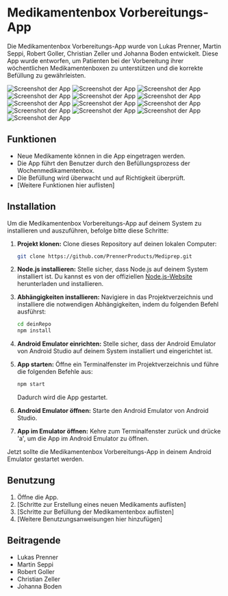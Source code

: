 # Medikamentenbox Vorbereitungs-App

Die Medikamentenbox Vorbereitungs-App wurde von Lukas Prenner, Martin Seppi, Robert Goller, Christian Zeller und Johanna Boden entwickelt. Diese App wurde entworfen, um Patienten bei der Vorbereitung ihrer wöchentlichen Medikamentenboxen zu unterstützen und die korrekte Befüllung zu gewährleisten.

![Screenshot der App](https://lupre.at/Mediprep/homescreen.png)
![Screenshot der App](https://lupre.at/Mediprep/wochentagauswahl.png)
![Screenshot der App](https://lupre.at/Mediprep/tablette.png)
![Screenshot der App](https://lupre.at/Mediprep/mo.png)
![Screenshot der App](https://lupre.at/Mediprep/sicherheit.png)
![Screenshot der App](https://lupre.at/Mediprep/mexalen.png)
![Screenshot der App](https://lupre.at/Mediprep/fertig.png)
![Screenshot der App](https://lupre.at/Mediprep/medbearbeiten.png)
![Screenshot der App](https://lupre.at/Mediprep/hinzufügenmed.png)
![Screenshot der App](https://lupre.at/Mediprep/wieoft.png)
![Screenshot der App](https://lupre.at/Mediprep/verordnung.png)
![Screenshot der App](https://lupre.at/Mediprep/speichern.png)
![Screenshot der App](https://lupre.at/Mediprep/wurdegespeichert.png)


## Funktionen

- Neue Medikamente können in die App eingetragen werden.
- Die App führt den Benutzer durch den Befüllungsprozess der Wochenmedikamentenbox.
- Die Befüllung wird überwacht und auf Richtigkeit überprüft.
- [Weitere Funktionen hier auflisten]

## Installation

Um die Medikamentenbox Vorbereitungs-App auf deinem System zu installieren und auszuführen, befolge bitte diese Schritte:

1. **Projekt klonen:** Clone dieses Repository auf deinen lokalen Computer:

   ```bash
   git clone https://github.com/PrennerProducts/Mediprep.git
   ```

2. **Node.js installieren:** Stelle sicher, dass Node.js auf deinem System installiert ist. Du kannst es von der offiziellen [Node.js-Website](https://nodejs.org/) herunterladen und installieren.

3. **Abhängigkeiten installieren:** Navigiere in das Projektverzeichnis und installiere die notwendigen Abhängigkeiten, indem du folgenden Befehl ausführst:

   ```bash
   cd deinRepo
   npm install
   ```

4. **Android Emulator einrichten:** Stelle sicher, dass der Android Emulator von Android Studio auf deinem System installiert und eingerichtet ist.

5. **App starten:** Öffne ein Terminalfenster im Projektverzeichnis und führe die folgenden Befehle aus:

   ```bash
   npm start
   ```

   Dadurch wird die App gestartet.

6. **Android Emulator öffnen:** Starte den Android Emulator von Android Studio.

7. **App im Emulator öffnen:** Kehre zum Terminalfenster zurück und drücke 'a', um die App im Android Emulator zu öffnen.

Jetzt sollte die Medikamentenbox Vorbereitungs-App in deinem Android Emulator gestartet werden.

## Benutzung

1. Öffne die App.
2. [Schritte zur Erstellung eines neuen Medikaments auflisten]
3. [Schritte zur Befüllung der Medikamentenbox auflisten]
4. [Weitere Benutzungsanweisungen hier hinzufügen]

## Beitragende

- Lukas Prenner
- Martin Seppi
- Robert Goller
- Christian Zeller
- Johanna Boden
